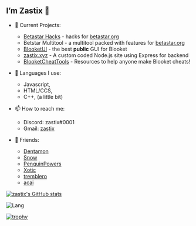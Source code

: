 ## I’m Zastix 👋

- 👀 Current Projects:
  - [Betastar Hacks](https://github.com/notzastix/blacket-hacks) - hacks for [betastar.org](https://betastar.org)
  - Betstar Multitool - a multitool packed with features for [betastar.org](https://betastar.org)
  - [BlooketUI](https://github.com/notzastix/blooketUI) - the best **public** GUI for Blooket
  - [zastix.xyz](https://zastix.xyz/) - A custom coded Node.js site using Express for backend
  - [BlooketCheatTools](https://github.com/notzastix/BlooketCheatTools) - Resources to help anyone make Blooket cheats!
  
  
- 🌱 Languages I use:
  - Javascript,
  - HTML/CCS,
  - C++, (a little bit)
  
- 📫 How to reach me:
  - Discord: zastix#0001
  - Gmail: [zastix](https://mail.google.com/mail/?view=cm&fs=1&to=zastix@zastix.xyz&su=Contact%20Me)

- 👥 Friends:
  - [Dentamon](https://github.com/Dentamon/)
  - [Snow](https://github.com/Snowflake-Coder-H2o/)
  - [PenguinPowers](https://github.com/penguinblook/)
  - [Xotic](https://github.com/XOTlC)
  - [tremblero](https://github.com/tremblero)
  - [acai](https://github.com/l2vy7)

[![zastix's GitHub stats](https://github-readme-stats-one-bice.vercel.app/api?username=notzastix&show_icons=true&include_all_commits=true&count_private=true&role=OWNER,COLLABORATOR&theme=aura)](https://github.com/anuraghazra/github-readme-stats)

![Lang](https://github-readme-stats.vercel.app/api/top-langs/?username=notzastix&theme=dark)

[![trophy](https://github-profile-trophy.vercel.app/?username=notzastix&theme=onedark)](https://github.com/notzastix/notzastix)
